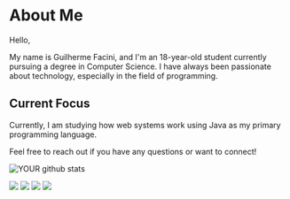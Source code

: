 # About Me

Hello,

My name is Guilherme Facini, and I'm an 18-year-old student currently pursuing a degree in Computer Science. I have always been passionate about technology, especially in the field of programming.

## Current Focus

Currently, I am studying how web systems work using Java as my primary programming language.

Feel free to reach out if you have any questions or want to connect!

![YOUR github stats](https://github-readme-stats.vercel.app/api?username=guilhermefacin1)

[<img src="https://img.shields.io/badge/medium-%2312100E.svg?&style=for-the-badge&logo=medium&logoColor=white" />](https://medium.com/@7acini) [<img src="https://img.shields.io/badge/linkedin-%230077B5.svg?&style=for-the-badge&logo=linkedin&logoColor=white" />](https://www.linkedin.com/in/guilherme-facini/) [<img src = "https://img.shields.io/badge/instagram-%23E4405F.svg?&style=for-the-badge&logo=instagram&logoColor=white">](https://www.instagram.com/gui_facini/) [<img src = "https://img.shields.io/badge/facebook-%231877F2.svg?&style=for-the-badge&logo=facebook&logoColor=white">](https://www.facebook.com/USERNAME)
